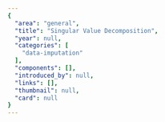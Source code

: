 ```yaml
---
{
  "area": "general",
  "title": "Singular Value Decomposition",
  "year": null,
  "categories": [
    "data-imputation"
  ],
  "components": [],
  "introduced_by": null,
  "links": [],
  "thumbnail": null,
  "card": null
}
---
```


